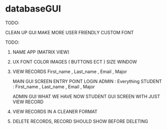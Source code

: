 # databaseGUI
TODO: 

CLEAN UP GUI
MAKE MORE USER FRIENDLY
CUSTOM FONT

TODO:

1. NAME APP (MATRIX VIEW)

2. UX
    FONT
    COLOR
    IMAGES ( BUTTONS ECT )
    SIZE WINDOW

3.
    VIEW RECORDS
        First_name , Last_name , Email , Major

    MAIN GUI SCREEN ENTRY POINT
    LOGIN 
        ADMIN : Everything
        STUDENT : First_name , Last_name , Email , Major

    ADMIN GUI 
        WHAT WE HAVE NOW
    STUDENT GUI 
        SCREEN WITH JUST VIEW RECORD

4. VIEW RECORDS IN A CLEANER FORMAT

4. DELETE RECORDS, RECORD SHOULD SHOW BEFORE DELETING